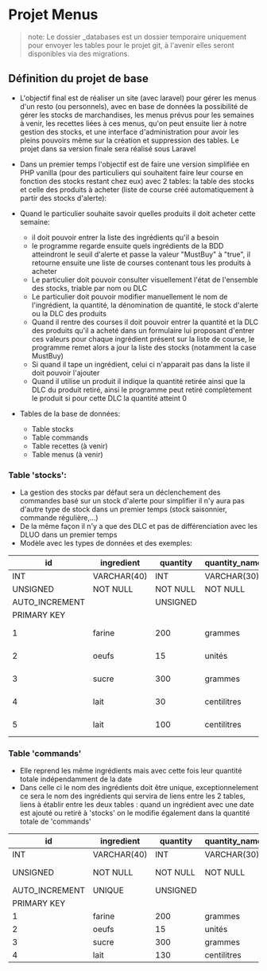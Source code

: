 # Projet Menus

> note: Le dossier _databases est un dossier temporaire uniquement pour envoyer les tables pour le projet git, à l'avenir elles seront disponibles via des migrations.

## Définition du projet de base
+ L'objectif final est de réaliser un site (avec laravel) pour gérer les menus d'un resto (ou personnels), avec en base de données la possibilité de gérer les stocks de marchandises, les menus prévus pour les semaines à venir, les recettes liées à ces menus, qu'on peut ensuite lier à notre gestion des stocks, et une interface d'administration pour avoir les pleins pouvoirs même sur la création et suppression des tables. Le projet dans sa version finale sera réalisé sous Laravel

+ Dans un premier temps l'objectif est de faire une version simplifiée en PHP vanilla (pour des particuliers qui souhaitent faire leur course en fonction des stocks restant chez eux) avec 2 tables: la table des stocks et celle des produits à acheter (liste de course créé automatiquement à partir des stocks d'alerte):

+ Quand le particulier souhaite savoir quelles produits il doit acheter cette semaine:
    - il doit pouvoir entrer la liste des ingrédients qu'il a besoin
    - le programme regarde ensuite quels ingrédients de la BDD atteindront le seuil d'alerte et passe la valeur "MustBuy" à "true", il retourne ensuite une liste de courses contenant tous les produits à acheter
    - Le particulier doit pouvoir consulter visuellement l'état de l'ensemble des stocks, triable par nom ou DLC
    - Le particulier doit pouvoir modifier manuellement le nom de l'ingrédient, la quantité, la dénomination de quantité, le stock d'alerte ou la DLC des produits
    - Quand il rentre des courses il doit pouvoir entrer la quantité et la DLC des produits qu'il a acheté dans un formulaire lui proposant d'entrer ces valeurs pour chaque ingrédient présent sur la liste de course, le programme remet alors a jour la liste des stocks (notamment la case MustBuy)
    - Si quand il tape un ingrédient, celui ci n'apparait pas dans la liste il doit pouvoir l'ajouter
    - Quand il utilise un produit il indique la quantité retirée ainsi que la DLC du produit retiré, ainsi le programme peut retiré complètement le produit si pour cette DLC la quantité atteint 0


+ Tables de la base de données:
    - Table stocks
    - Table commands
    - Table recettes (à venir)
    - Table menus (à venir)

### Table 'stocks':
+ La gestion des stocks par défaut sera un déclenchement des commandes basé sur un stock d'alerte pour simplifier il n'y aura pas d'autre type de stock dans un premier temps (stock saisonnier, commande régulière,...)
+ De la même façon il n'y a que des DLC et pas de différenciation avec les DLUO dans un premier temps
+ Modèle avec les types de données et des exemples:

| id | ingredient | quantity | quantity_name          | useby_date |
|----|------------|----------|-----------------------|-----|
|INT | VARCHAR(40)| INT      |     VARCHAR(30)       | DATE|
|UNSIGNED|NOT NULL| NOT NULL |     NOT NULL          | NOT NULL |
|AUTO_INCREMENT|  | UNSIGNED |                       |     |
|PRIMARY KEY|     |          |                       |     |
|1   |  farine    |     200  |       grammes         |  2023-02-04   |
|2   |  oeufs     |     15   |       unités          |  2021-11-26   |
|3   |  sucre     |     300  |       grammes         |  2022-06-24   |
|4   |  lait      |      30  |       centilitres     |  2021-12-12   |
|5   |  lait      |     100  |       centilitres     |  2021-12-25   |


### Table 'commands'
+ Elle reprend les même ingrédients mais avec cette fois leur quantité totale indépendamment de la date
+ Dans celle ci le nom des ingrédients doit être unique, exceptionnelement ce sera le nom des ingrédients qui servira de liens entre les 2 tables, liens à établir entre les deux tables : quand un ingrédient avec une date est ajouté ou retiré à 'stocks' on le modifie également dans la quantité totale de 'commands'

| id | ingredient | quantity | quantity_name          | alert_stock     | must_buy |
|----|------------|----------|-----------------------|----------------|---------|
|INT | VARCHAR(40)| INT      |     VARCHAR(30)       |  INT           | BIT     |
|UNSIGNED|NOT NULL| NOT NULL |     NOT NULL          |  NOT NULL      | NOT NULL|
|AUTO_INCREMENT| UNIQUE | UNSIGNED |                 |  UNSIGNED      |         |
|PRIMARY KEY|     |          |                       |                |         |
|1   |  farine    |     200  |       grammes         |       300      |    1    |
|2   |  oeufs     |     15   |       unités          |        10      |    0    |
|3   |  sucre     |     300  |       grammes         |        200     |    0    |
|4   |  lait      |     130  |       centilitres     |        50      |    0    |


